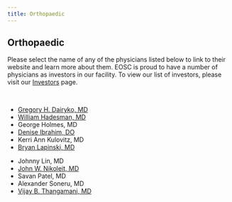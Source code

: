 ```yaml
---
title: Orthopaedic
---
```


<section id="content">
	<div class="container_24">
		<div class="grid_24">
			<div class="wrapper">
				<div class="grid_17 alpha rt-ident-bot-1">
					<div class="rt-inner-ident-3">
						<h2 class="ident-bot-3">Orthopaedic</h2>
						<div class="line ident-bot-13"></div>
						<div class="wrapper ident-bot-5">
							<p>Please select the name of any of the physicians listed below to link to their website and  learn more about them. EOSC is proud to have a number of physicians as investors in our facility. To view our list of investors, please visit our <a href="/patients/investors">Investors</a> page.</p>
							<p>&nbsp;</p>
							<div class="grid_8 alpha rt-ident-bot-2">
								<div class="wrapper ident-bot-15"></div>
								<ul class="list-2">
									<li><a href="http://www.mmortho.com/?Gregory_H._Dairyko=.&@@@@=12" target="_blank">Gregory H. Dairyko, MD</a></li>
									<li><a href="http://www.drhadesman.com" target="_blank">William Hadesman, MD</a></li>
                                    <li>George Holmes, MD</li>
									<li><a href="http://doctors.advocatehealth.com/i/denise-t-ibrahim-lemont-pediatric-orthopedic-surgery" target="_blank">Denise Ibrahim, DO</a></li>
									<li>Kerri Ann Kulovitz, MD</li>
									<li><a href="http://doctors.advocatehealth.com/p/bryan-w-lapinski-downers-grove-orthopedic-surgery" target="_blank">Bryan Lapinski, MD</a></li>
								</ul>
							</div>
							<div class="grid_8 omega">
								<div class="wrapper ident-bot-15"></div>
								<ul class="list-2">
                                    <li>Johnny Lin, MD</li>
									<li><a href="http://www.elmortho.com/john-w-nikoleit.html" target="_blank">John W. Nikoleit, MD</a></li>
									<li>Savan Patel, MD</li>
                                    <li>Alexander Soneru, MD</li>
									<li><a href="http://www.mmortho.com/?@@@@=25" target="_blank">Vijay B. Thangamani, MD</a></li>
								</ul>
							</div>
						</div>
					</div>
				</div>